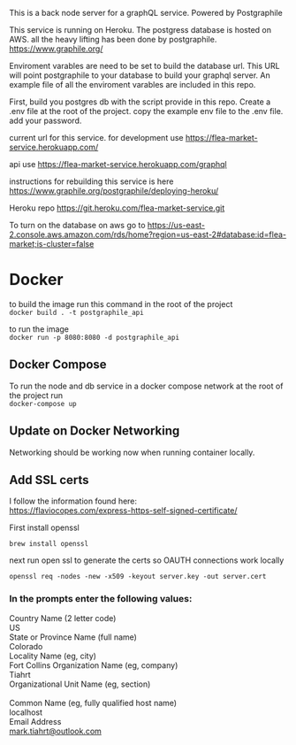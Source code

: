  This is a back node server for a graphQL service. Powered by Postgraphile

This service is running on Heroku. The postgress database is hosted on AWS. all the heavy lifting has been done by postgraphile. https://www.graphile.org/

Enviroment varables are need to be set to build the database url.  This URL will point postgraphile to your database to build your graphql server.  An example file of all the enviroment varables are included in this repo.

First, build you postgres db with the script provide in this repo.  Create a .env file at the root of the project.  copy the example env file to the .env file.  add your password.  

current url for this service. for development use https://flea-market-service.herokuapp.com/

api use https://flea-market-service.herokuapp.com/graphql

instructions for rebuilding this service is here https://www.graphile.org/postgraphile/deploying-heroku/

Heroku repo https://git.heroku.com/flea-market-service.git

To turn on the database on aws go to
https://us-east-2.console.aws.amazon.com/rds/home?region=us-east-2#database:id=flea-market;is-cluster=false


# Docker
to build the image run this command in the root of the project<br>
```docker build . -t postgraphile_api```

to run the image<br>
```docker run -p 8080:8080 -d postgraphile_api```
## Docker Compose
To run the node and db service in a docker compose network at the root of the project run<br>
```docker-compose up```

## Update on Docker Networking ### 
Networking should be working now when running container locally. 

## Add SSL certs
I follow the information found here:<br>
https://flaviocopes.com/express-https-self-signed-certificate/

First install openssl
```
brew install openssl
```
next run open ssl to generate the certs so OAUTH connections work locally

```
openssl req -nodes -new -x509 -keyout server.key -out server.cert
```
### In the prompts enter the following values:
Country Name (2 letter code)<br> 
US<br> 
State or Province Name (full name)<br> 
Colorado<br> 
Locality Name (eg, city)<br> 
Fort Collins
Organization Name (eg, company)<br> 
Tiahrt<br> 
Organizational Unit Name (eg, section)<br> 
<br> 
Common Name (eg, fully qualified host name)<br> 
localhost<br> 
Email Address<br> 
mark.tiahrt@outlook.com
